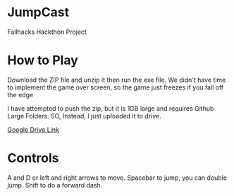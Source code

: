 # JumpCast
Fallhacks Hackthon Project

# How to Play
Download the ZIP file and unzip it then run the exe file. We didn't have time to implement the game over screen, so the game just freezes if you fall off the edge

I have attempted to push the zip, but it is 1GB large and requires Github Large Folders. SO, Instead, I just uploaded it to drive.

[Google Drive Link](https://drive.google.com/file/d/1e2WmBzGiTNeNVf7k_iR0dnVtTX74ARL4/view?usp=sharing)

# Controls
A and D or left and right arrows to move. Spacebar to jump, you can double jump. Shift to do a forward dash.
